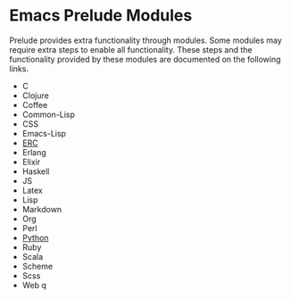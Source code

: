 # Emacs Prelude Modules

Prelude provides extra functionality through modules. Some modules may
require extra steps to enable all functionality. These steps and the
functionality provided by these modules are documented on the
following links.

-   C
-   Clojure
-   Coffee
-   Common-Lisp
-   CSS
-   Emacs-Lisp
-   [ERC](prelude-erc.md)
-   Erlang
-   Elixir
-   Haskell
-   JS
-   Latex
-   Lisp
-   Markdown
-   Org
-   Perl
-   [Python](prelude-python.md)
-   Ruby
-   Scala
-   Scheme
-   Scss
-   Web
q
